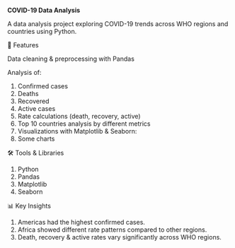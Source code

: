 **COVID-19 Data Analysis**

A data analysis project exploring COVID-19 trends across WHO regions and countries using Python.

📌 Features

Data cleaning & preprocessing with Pandas

Analysis of:

   1. Confirmed cases
   2. Deaths
   3. Recovered
   4. Active cases
   5. Rate calculations (death, recovery, active)
   6. Top 10 countries analysis by different metrics
   7. Visualizations with Matplotlib & Seaborn:
   8. Some charts

🛠️ Tools & Libraries

   1. Python
   2. Pandas
   3. Matplotlib
   4. Seaborn

📊 Key Insights

   1. Americas had the highest confirmed cases.
   2. Africa showed different rate patterns compared to other regions.
   3. Death, recovery & active rates vary significantly across WHO regions.
